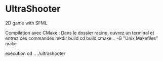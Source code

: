UltraShooter
============

2D game with SFML

Compilation avec CMake :
Dans le dossier racine, ouvrez un terminal et entrez ces commandes
mkdir build
cd build
cmake .. -G "Unix Makefiles"
make

exécution
cd ..
./ultrashooter